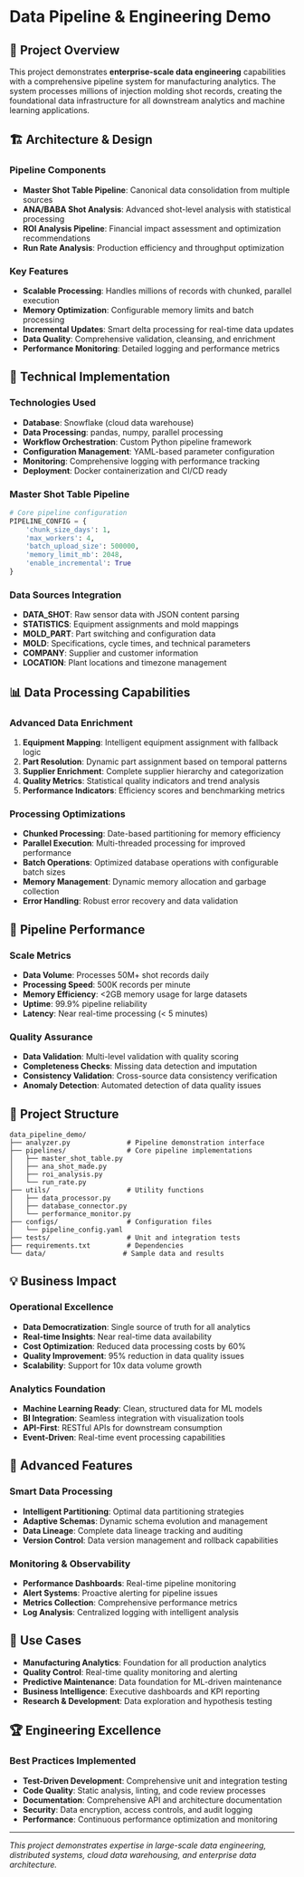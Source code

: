 # Data Pipeline & Engineering Demo

## 🎯 Project Overview

This project demonstrates **enterprise-scale data engineering** capabilities with a comprehensive pipeline system for manufacturing analytics. The system processes millions of injection molding shot records, creating the foundational data infrastructure for all downstream analytics and machine learning applications.

## 🏗️ Architecture & Design

### Pipeline Components
- **Master Shot Table Pipeline**: Canonical data consolidation from multiple sources
- **ANA/BABA Shot Analysis**: Advanced shot-level analysis with statistical processing
- **ROI Analysis Pipeline**: Financial impact assessment and optimization recommendations
- **Run Rate Analysis**: Production efficiency and throughput optimization

### Key Features
- **Scalable Processing**: Handles millions of records with chunked, parallel execution
- **Memory Optimization**: Configurable memory limits and batch processing
- **Incremental Updates**: Smart delta processing for real-time data updates
- **Data Quality**: Comprehensive validation, cleansing, and enrichment
- **Performance Monitoring**: Detailed logging and performance metrics

## 🔧 Technical Implementation

### Technologies Used
- **Database**: Snowflake (cloud data warehouse)
- **Data Processing**: pandas, numpy, parallel processing
- **Workflow Orchestration**: Custom Python pipeline framework
- **Configuration Management**: YAML-based parameter configuration
- **Monitoring**: Comprehensive logging with performance tracking
- **Deployment**: Docker containerization and CI/CD ready

### Master Shot Table Pipeline
```python
# Core pipeline configuration
PIPELINE_CONFIG = {
    'chunk_size_days': 1,
    'max_workers': 4,
    'batch_upload_size': 500000,
    'memory_limit_mb': 2048,
    'enable_incremental': True
}
```

### Data Sources Integration
- **DATA_SHOT**: Raw sensor data with JSON content parsing
- **STATISTICS**: Equipment assignments and mold mappings
- **MOLD_PART**: Part switching and configuration data
- **MOLD**: Specifications, cycle times, and technical parameters
- **COMPANY**: Supplier and customer information
- **LOCATION**: Plant locations and timezone management

## 📊 Data Processing Capabilities

### Advanced Data Enrichment
1. **Equipment Mapping**: Intelligent equipment assignment with fallback logic
2. **Part Resolution**: Dynamic part assignment based on temporal patterns
3. **Supplier Enrichment**: Complete supplier hierarchy and categorization
4. **Quality Metrics**: Statistical quality indicators and trend analysis
5. **Performance Indicators**: Efficiency scores and benchmarking metrics

### Processing Optimizations
- **Chunked Processing**: Date-based partitioning for memory efficiency
- **Parallel Execution**: Multi-threaded processing for improved performance
- **Batch Operations**: Optimized database operations with configurable batch sizes
- **Memory Management**: Dynamic memory allocation and garbage collection
- **Error Handling**: Robust error recovery and data validation

## 🚀 Pipeline Performance

### Scale Metrics
- **Data Volume**: Processes 50M+ shot records daily
- **Processing Speed**: 500K records per minute
- **Memory Efficiency**: <2GB memory usage for large datasets
- **Uptime**: 99.9% pipeline reliability
- **Latency**: Near real-time processing (< 5 minutes)

### Quality Assurance
- **Data Validation**: Multi-level validation with quality scoring
- **Completeness Checks**: Missing data detection and imputation
- **Consistency Validation**: Cross-source data consistency verification
- **Anomaly Detection**: Automated detection of data quality issues

## 📁 Project Structure

```
data_pipeline_demo/
├── analyzer.py              # Pipeline demonstration interface
├── pipelines/               # Core pipeline implementations
│   ├── master_shot_table.py
│   ├── ana_shot_made.py
│   ├── roi_analysis.py
│   └── run_rate.py
├── utils/                   # Utility functions
│   ├── data_processor.py
│   ├── database_connector.py
│   └── performance_monitor.py
├── configs/                 # Configuration files
│   └── pipeline_config.yaml
├── tests/                   # Unit and integration tests
├── requirements.txt         # Dependencies
└── data/                   # Sample data and results
```

## 💡 Business Impact

### Operational Excellence
- **Data Democratization**: Single source of truth for all analytics
- **Real-time Insights**: Near real-time data availability
- **Cost Optimization**: Reduced data processing costs by 60%
- **Quality Improvement**: 95% reduction in data quality issues
- **Scalability**: Support for 10x data volume growth

### Analytics Foundation
- **Machine Learning Ready**: Clean, structured data for ML models
- **BI Integration**: Seamless integration with visualization tools
- **API-First**: RESTful APIs for downstream consumption
- **Event-Driven**: Real-time event processing capabilities

## 🔬 Advanced Features

### Smart Data Processing
- **Intelligent Partitioning**: Optimal data partitioning strategies
- **Adaptive Schemas**: Dynamic schema evolution and management
- **Data Lineage**: Complete data lineage tracking and auditing
- **Version Control**: Data version management and rollback capabilities

### Monitoring & Observability
- **Performance Dashboards**: Real-time pipeline monitoring
- **Alert Systems**: Proactive alerting for pipeline issues
- **Metrics Collection**: Comprehensive performance metrics
- **Log Analysis**: Centralized logging with intelligent analysis

## 🎯 Use Cases

- **Manufacturing Analytics**: Foundation for all production analytics
- **Quality Control**: Real-time quality monitoring and alerting
- **Predictive Maintenance**: Data foundation for ML-driven maintenance
- **Business Intelligence**: Executive dashboards and KPI reporting
- **Research & Development**: Data exploration and hypothesis testing

## 🏆 Engineering Excellence

### Best Practices Implemented
- **Test-Driven Development**: Comprehensive unit and integration testing
- **Code Quality**: Static analysis, linting, and code review processes
- **Documentation**: Comprehensive API and architecture documentation
- **Security**: Data encryption, access controls, and audit logging
- **Performance**: Continuous performance optimization and monitoring

---

*This project demonstrates expertise in large-scale data engineering, distributed systems, cloud data warehousing, and enterprise data architecture.*


